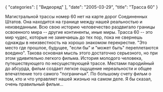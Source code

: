 {
   "categories": [
      "Видеоряд"
   ],
   "date": "2005-03-29",
   "title": "Трасса 60"
}

Магистральной трассы номер 60 нет на карте дорог Соединенных Штатов. Она находится на границе между нашей реальностью и неизведанным. Всю свою историю человечество раздвигало границы освоенного мира -- другие континенты, иные миры. Трасса 60 -- это мир чудес, которые не замечаешь до тех пор, пока не свернешь однажды в неизвестность на хорошо знакомом перекрестке. "Это место где прошлое, будущее, "если бы" и "может быть" переплетаются воедино". Такова основная мысль этого достаточно серьезного, но при этом удивительно легкого фильма. История молодого человека, путешествующего по несуществующей трассе. Местами пародийный до абсурда, фильм создает легкое ощущение нереальности и общее впечатление того самого "пограничья". По большому счету фильм о том, кто и что управляет нашей жизнью на самом деле. Я бы сказал, очень правильный фильм...
